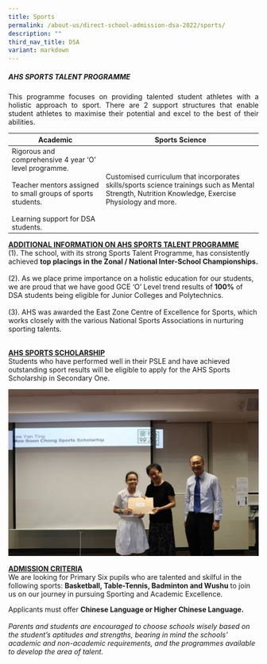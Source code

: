```yaml
---
title: Sports
permalink: /about-us/direct-school-admission-dsa-2022/sports/
description: ""
third_nav_title: DSA
variant: markdown
---
```

##### AHS SPORTS TALENT PROGRAMME

<p align="justify">
This programme focuses on providing talented student athletes with a holistic approach to sport. There are 2 support structures that enable student athletes to maximise their potential and excel to the best of their abilities.
</p>

| Academic | Sports Science|
| -------- | -------- | 
| Rigorous and comprehensive 4 year ‘O’ level programme.<br><br>	Teacher mentors assigned to small groups of sports students.<br><br>Learning support for DSA students.    | Customised curriculum that incorporates skills/sports science trainings such as Mental Strength, Nutrition Knowledge, Exercise Physiology and more.     |

<b><u>ADDITIONAL INFORMATION ON AHS SPORTS TALENT PROGRAMME</u></b><br>
(1). The school, with its strong Sports Talent Programme, has consistently achieved <b>top placings in the Zonal / National Inter-School Championships.</b><br><br>
(2). As we place prime importance on a holistic education for our students, we are proud that we have good GCE ‘O’ Level trend results of <b>100%</b> of DSA students being eligible for Junior Colleges and Polytechnics.<br><br>
(3). AHS was awarded the East Zone Centre of Excellence for Sports, which works closely with the various National Sports Associations in nurturing sporting talents.<br><br>

<b><u>AHS SPORTS SCHOLARSHIP</u></b><br>
Students who have performed well in their PSLE and have achieved outstanding sport results will be eligible to apply for the AHS Sports Scholarship in Secondary One.

![](/images/About%20us/DSA/sports1.jpg)
<br>

<b><u>ADMISSION CRITERIA</u></b><br>
We are looking for Primary Six pupils who are talented and skilful in the following sports: <b>Basketball, Table-Tennis, Badminton and Wushu</b> to join us on our journey in pursuing Sporting and Academic Excellence.

Applicants must offer <b>Chinese Language or Higher Chinese Language.</b><br><br>
<i>Parents and students are encouraged to choose schools wisely based on the student’s aptitudes and strengths, bearing in mind the schools’ academic and non-academic requirements, and the programmes available to develop the area of talent.</i>